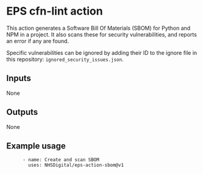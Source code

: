 # EPS cfn-lint action

This action generates a Software Bill Of Materials (SBOM) for Python and NPM in a project. It also scans these for security vulnerabilities, and reports an error if any are found.

Specific vulnerabilities can be ignored by adding their ID to the ignore file in this repository: `ignored_security_issues.json`.

## Inputs

None

## Outputs

None

## Example usage

```
      - name: Create and scan SBOM
        uses: NHSDigital/eps-action-sbom@v1
```